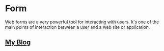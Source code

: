 # Form

Web forms are a very powerful tool for interacting with users. It's one of the main points of interaction between a user and a web site or application. 

## [My Blog](https://dev.to/dashboard)
